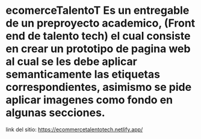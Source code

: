 # ecomerceTalentoT Es un entregable de un preproyecto academico, (Front end de talento tech) el cual consiste en crear un prototipo de pagina web al cual se les debe aplicar semanticamente las etiquetas correspondientes, asimismo se pide aplicar imagenes como fondo en algunas secciones.

link del sitio: https://ecommercetalentotech.netlify.app/
